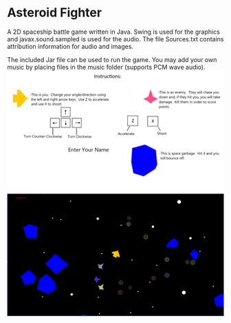 # Asteroid Fighter
A 2D spaceship battle game written in Java.
Swing is used for the graphics and javax.sound.sampled is used for the audio. The file Sources.txt contains attribution information for audio and images.

The included Jar file can be used to run the game. You may add your own music by placing files in the music folder (supports PCM wave audio).
![Instructions](https://github.com/seth-tinglof/Asteroid-Fighter/blob/master/Instructions.png)
![Screenshot](https://github.com/seth-tinglof/Asteroid-Fighter/blob/master/screenshots/screenshot.png)

